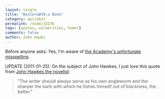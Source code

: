 ```yaml
---
layout: single 
title: "Winter&#39;s Bone" 
category: quickbit
permalink: /node/15236
tags: [quotes, celebrities, humor] 
comments: false 
author: John Hawks 
---
```


Before anyone asks: Yes, I'm aware of <a href="http://www.oscars.org/awards/academyawards/83/nominees.html">the Academy's unfortunate misspelling</a>.

UPDATE (2011-01-25): On the subject of John Hawkes, I just love this quote from <a href="http://en.wikipedia.org/wiki/John_Hawkes_(novelist)">John Hawkes the novelist</a>: 

<blockquote>"The writer should always serve as his own angleworm and the sharper the barb with which he fishes himself out of blackness, the better."</blockquote> 

